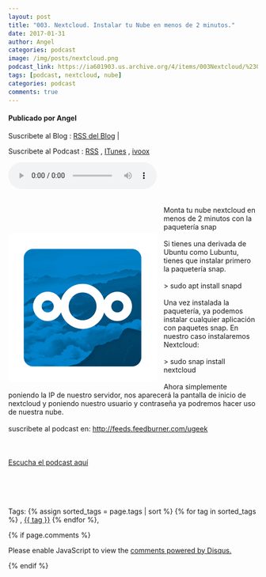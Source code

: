 ```yaml
---
layout: post
title: "003. Nextcloud. Instalar tu Nube en menos de 2 minutos."
date: 2017-01-31
author: Angel
categories: podcast
image: /img/posts/nextcloud.png
podcast_link: https://ia601903.us.archive.org/4/items/003Nextcloud/%23003%20Nextcloud.mp3
tags: [podcast, nextcloud, nube]
categories: podcast
comments: true
---
```

#### Publicado por Angel

Suscribete al Blog :  [RSS del Blog](http://feeds.feedburner.com/uGeekBlog) |   

Suscribete al Podcast :  [RSS](http://feeds.feedburner.com/ugeek) , [ITunes](https://itunes.apple.com/us/podcast/ugeek/id1201421866?mt=2) , [ivoox](https://www.ivoox.com/podcast-ugeek_sq_f1383493_1.html)   

<audio controls>
  <source src="https://ia601903.us.archive.org/4/items/003Nextcloud/%23003%20Nextcloud.mp3" type="audio/mpeg">
Your browser does not support the audio element.
</audio>
<!-- ---------------------------------------------------Pon aquí el audio-------------------------------------------------------- -->

<a href="/img/posts/nextcloud.png" imageanchor="1" style="clear: left; float: left; margin-bottom: 1em; margin-right: 1em;"><img alt="Resultado de imagen de nextcloud" border="0" class="irc_mi iv6TFR9JqCmk-pQOPx8XEepE" height="300" src="/img/post/nextcloud.png" style="margin-top: 73px;" width="300" /></a><br />Monta tu nube nextcloud en menos de 2 minutos con la paquetería snap<br /><br />Si tienes una derivada de Ubuntu como Lubuntu, tienes que instalar primero la paquetería snap.<br /><br />&gt; sudo apt install snapd<br /><br />Una vez instalada la paquetería, ya podemos instalar cualquier aplicación con paquetes snap. En nuestro caso instalaremos Nextcloud:<br /><br />&gt; sudo snap install nextcloud<br /><br />Ahora simplemente poniendo la IP de nuestro servidor, nos aparecerá la pantalla de inicio de nextcloud y poniendo nuestro usuario y contraseña ya podremos hacer uso de nuestra nube.<br /><br />suscribete al podcast en: http://feeds.feedburner.com/ugeek <br /><br /><br /> <br /><a href="https://ia801509.us.archive.org/18/items/003Nextcloud/%23003%20Nextcloud.mp3">Escucha el podcast aquí</a><br /><br /><br /><br />&nbsp;





<!-- TAGS Y COMENTARIOS -->

Tags: {% assign sorted_tags = page.tags | sort %} {% for tag in sorted_tags %} , <span class="tag"><a href="/search#{{ tag }}">{{ tag }}</a></span> {% endfor %},



{% if page.comments %}
<div id="disqus_thread"></div>
<script>

/**
*  RECOMMENDED CONFIGURATION VARIABLES: EDIT AND UNCOMMENT THE SECTION BELOW TO INSERT DYNAMIC VALUES FROM YOUR PLATFORM OR CMS.
*  LEARN WHY DEFINING THESE VARIABLES IS IMPORTANT: https://disqus.com/admin/universalcode/#configuration-variables*/
/*
var disqus_config = function () {
this.page.url = PAGE_URL;  // Replace PAGE_URL with your page's canonical URL variable
this.page.identifier = PAGE_IDENTIFIER; // Replace PAGE_IDENTIFIER with your page's unique identifier variable
};
*/
(function() { // DON'T EDIT BELOW THIS LINE
var d = document, s = d.createElement('script');
s.src = 'https://https-angelbcn-github-io-ugeek.disqus.com/embed.js';
s.setAttribute('data-timestamp', +new Date());
(d.head || d.body).appendChild(s);
})();
</script>
<noscript>Please enable JavaScript to view the <a href="https://disqus.com/?ref_noscript">comments powered by Disqus.</a></noscript>


{% endif %}

